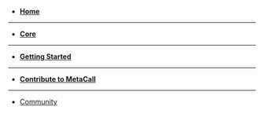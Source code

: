 - [**Home**](README.md)

---

- [**Core**](docs.md)

---

- [**Getting Started**](getting-started.md)

---

- [**Contribute to MetaCall**](contribute.md)

---

- [Community](community.md)

<!-- ---

- [Changelog](changelog.md)
 -->
